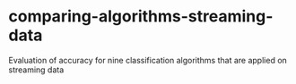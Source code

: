 # comparing-algorithms-streaming-data
Evaluation of accuracy for nine classification algorithms that are applied on streaming data
